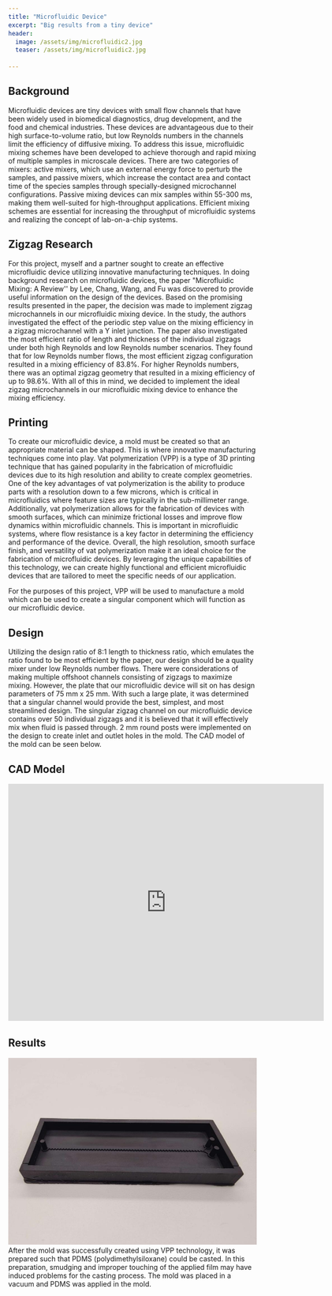 ```yaml
---
title: "Microfluidic Device"
excerpt: "Big results from a tiny device"
header:
  image: /assets/img/microfluidic2.jpg
  teaser: /assets/img/microfluidic2.jpg
  
---
```



## Background

Microfluidic devices are tiny devices with small flow channels that have been widely used in biomedical diagnostics, drug development, and the food and chemical industries. These devices are advantageous due to their high surface-to-volume ratio, but low Reynolds numbers in the channels limit the efficiency of diffusive mixing. To address this issue, microfluidic mixing schemes have been developed to achieve thorough and rapid mixing of multiple samples in microscale devices. There are two categories of mixers: active mixers, which use an external energy force to perturb the samples, and passive mixers, which increase the contact area and contact time of the species samples through specially-designed microchannel configurations. Passive mixing devices can mix samples within 55-300 ms, making them well-suited for high-throughput applications. Efficient mixing schemes are essential for increasing the throughput of microfluidic systems and realizing the concept of lab-on-a-chip systems.


## Zigzag Research
For this project, myself and a partner sought to create an effective microfluidic device utilizing innovative manufacturing techniques. In doing background research on microfluidic devices, the paper "Microfluidic Mixing: A Review'' by Lee, Chang, Wang, and Fu was discovered to provide useful information on the design of the devices. Based on the promising results presented in the paper, the decision was made to implement zigzag microchannels in our microfluidic mixing device. In the study, the authors investigated the effect of the periodic step value on the mixing efficiency in a zigzag microchannel with a Y inlet junction. The paper also investigated the most efficient ratio of length and thickness of the individual zigzags under both high Reynolds and low Reynolds number scenarios. They found that for low Reynolds number flows, the most efficient zigzag configuration resulted in a mixing efficiency of 83.8%. For higher Reynolds numbers, there was an optimal zigzag geometry that resulted in a mixing efficiency of up to 98.6%. With all of this in mind, we decided to implement the ideal zigzag microchannels in our microfluidic mixing device to enhance the mixing efficiency. 

## Printing

To create our microfluidic device, a mold must be created so that an appropriate material can be shaped. This is where innovative manufacturing techniques come into play. Vat polymerization (VPP) is a type of 3D printing technique that has gained popularity in the fabrication of microfluidic devices due to its high resolution and ability to create complex geometries. One of the key advantages of vat polymerization is the ability to produce parts with a resolution down to a few microns, which is critical in microfluidics where feature sizes are typically in the sub-millimeter range. Additionally, vat polymerization allows for the fabrication of devices with smooth surfaces, which can minimize frictional losses and improve flow dynamics within microfluidic channels. This is important in microfluidic systems, where flow resistance is a key factor in determining the efficiency and performance of the device. Overall, the high resolution, smooth surface finish, and versatility of vat polymerization make it an ideal choice for the fabrication of microfluidic devices. By leveraging the unique capabilities of this technology, we can create highly functional and efficient microfluidic devices that are tailored to meet the specific needs of our application.

For the purposes of this project, VPP will be used to manufacture a mold which can be used to create a singular component which will function as our microfluidic device. 

## Design
Utilizing the design ratio of 8:1 length to thickness ratio, which emulates the ratio found to be most efficient by the paper, our design should be a quality mixer under low Reynolds number flows. There were considerations of making multiple offshoot channels consisting of zigzags to maximize mixing. However, the plate that our microfluidic device will sit on has design parameters of 75 mm x 25 mm. With such a large plate, it was determined that a singular channel would provide the best, simplest, and most streamlined design. The singular zigzag channel on our microfluidic device contains over 50 individual zigzags and it is believed that it will effectively mix when fluid is passed through. 2 mm round posts were implemented on the design to create inlet and outlet holes in the mold. The CAD model of the mold can be seen below.

## CAD Model
<iframe src="https://vanderbilt643.autodesk360.com/shares/public/SH512d4QTec90decfa6ee4b2ab1210fc7ad9?mode=embed" width="640" height="480" allowfullscreen="true" webkitallowfullscreen="true" mozallowfullscreen="true"  frameborder="0"></iframe>

## Results 
<img src="/assets/img/microfluidic2.jpg" alt="VPP printed device mold" style="width:525px;"/>
After the mold was successfully created using VPP technology, it was prepared such that PDMS (polydimethylsiloxane) could be casted. In this preparation, smudging and improper touching of the applied film may have induced problems for the casting process. The mold was placed in a vacuum and PDMS was applied in the mold. 




